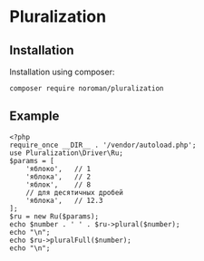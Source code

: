 Pluralization
=============

Installation
------------

Installation using composer:

```
composer require noroman/pluralization
```

Example
-------
```
<?php
require_once __DIR__ . '/vendor/autoload.php';
use Pluralization\Driver\Ru;
$params = [
    'яблоко',   // 1
    'яблока',   // 2
    'яблок',    // 8
    // для десятичных дробей
    'яблока',   // 12.3
];
$ru = new Ru($params);
echo $number . ' ' . $ru->plural($number);
echo "\n";
echo $ru->pluralFull($number);
echo "\n";
```